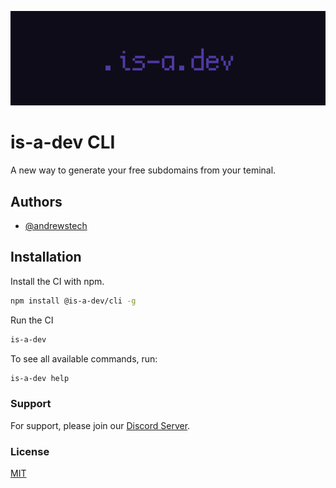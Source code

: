 ![Logo](https://raw.githubusercontent.com/is-a-dev/register/main/media/banner.png)

# is-a-dev CLI
A new way to generate your free subdomains from your teminal.

## Authors
- [@andrewstech](https://www.github.com/andrewstech)

## Installation
Install the CI with npm.

```bash
npm install @is-a-dev/cli -g
```

Run the CI

```bash
is-a-dev
```

To see all available commands, run:

```bash
is-a-dev help
```

### Support
For support, please join our [Discord Server](https://discord.gg/PZCGHz4RhQ).

### License
[MIT](https://choosealicense.com/licenses/mit/)
